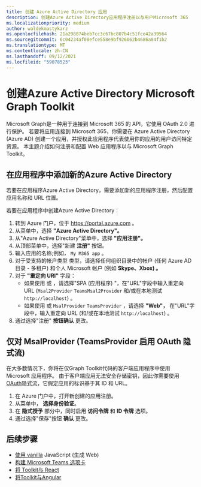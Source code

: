 ```yaml
---
title: 创建 Azure Active Directory 应用
description: 创建Azure Active Directory应用程序注册以与用户Microsoft 365
ms.localizationpriority: medium
author: waldekmastykarz
ms.openlocfilehash: 21a298874beb7cc3c67bc807b4c51fce42a39564
ms.sourcegitcommit: 6c04234af08efce558e9bf926062b4686a84f1b2
ms.translationtype: MT
ms.contentlocale: zh-CN
ms.lasthandoff: 09/12/2021
ms.locfileid: "59078523"
---
```

# <a name="create-an-azure-active-directory-app-to-use-with-the-microsoft-graph-toolkit"></a>创建Azure Active Directory Microsoft Graph Toolkit

Microsoft Graph是一种用于连接到 Microsoft 365 的 API，它使用 OAuth 2.0 进行保护。 若要将应用连接到 Microsoft 365，你需要在 Azure Active Directory (Azure AD) 创建一个应用，并授权此应用程序代表使用你的应用的用户访问特定资源。 本主题介绍如何注册和配置 Web 应用程序以与 Microsoft Graph Toolkit。

## <a name="add-new-application-registration-in-azure-active-directory"></a>在应用程序中添加新的Azure Active Directory

若要在应用程序Azure Active Directory，需要添加新的应用程序注册，然后配置应用名称和 URL 位置。

若要在应用程序中创建Azure Active Directory：

1. 转到 Azure 门户，位于 https://portal.azure.com 。
1. 从菜单中，选择 **"Azure Active Directory"。**
1. 从"Azure Active Directory"菜单中，选择 **"应用注册"。**
1. 从顶部菜单中，选择"新建 **注册"** 按钮。
1. 输入应用的名称;例如， `My M365 app` 。
1. 对于受支持的帐户类型 [](/azure/active-directory/develop/single-and-multi-tenant-apps#who-can-sign-in-to-your-app)类型，请选择任何组织目录中的帐户 (任何 Azure AD 目录 - 多租户) 和个人 Microsoft 帐户 (例如 **Skype、Xbox) 。**
1. 对于 **"重定向 URI"** 字段：
    - 如果使用 或 ，请选择"SPA (应用程序) "，在"URL"字段中输入重定向 URL (`Msal2Provider` `TeamsMsal2Provider` 和/或在本地测试 `http://localhost`) 。 
    - 如果使用 或 `MsalProvider` `TeamsProvider` ，请选择 **"Web"，** 在"URL"字段中，输入重定向 URL (和/或在本地测试 `http://localhost`) 。 
1. 通过选择"注册" **按钮确认** 更改。

## <a name="enable-oauth-implicit-flow-only-for-msalprovider-and-teamsprovider"></a>仅对 MsalProvider (TeamsProvider 启用 OAuth 隐式流) 

在大多数情况下，你将在仅Graph Toolkit代码的客户端应用程序中使用 Microsoft 应用程序。 由于客户端应用无法安全存储密钥，因此你需要使用 [OAuth](/azure/active-directory/develop/v2-oauth2-implicit-grant-flow?WT.mc_id=m365-10340-wmastyka)隐式流，它假定应用的标识基于其 ID 和 URL。

1. 在 Azure 门户中，打开新创建的应用注册。
1. 从菜单中， **选择身份验证**。
1. 在 **隐式授予** 部分中，同时启用 **访问令牌** 和 **ID 令牌** 选项。
1. 通过选择"保存"按钮 **确认** 更改。

## <a name="next-steps"></a>后续步骤

- [使用 vanilla](./build-a-web-app.md) JavaScript (生成 Web) 
- [构建 Microsoft Teams 选项卡](./build-a-microsoft-teams-tab.md)
- [将 Toolkit与 React](./use-toolkit-with-react.md)
- [将Toolkit与Angular](./use-toolkit-with-angular.md)
